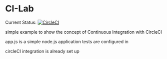 # CI-Lab

Current Status: [![CircleCI](https://circleci.com/gh/ip999/CI-Lab.svg?style=svg)](https://circleci.com/gh/ip999/CI-Lab)

simple example to show the concept of Continuous Integration with CircleCI

app.js is a simple node.js application
tests are configured in 

circleCI integration is already set up
